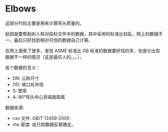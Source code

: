 Elbows
===========

这部分代码主要是用来计算弯头质量的。

起因是要帮助别人核对投标文件中的数据，其中采用的标准比较乱，网上的数据不一，最后只好找到相对可信的数据自己计算。

在网上搜索了很多，发现 ASME 标准比 GB 标准的数据要好找的多，也很少出现数据不一样的情况（这是最坑人的。。。）。

各个数据的含义：
+ DN: 公称尺寸
+ OD: 坡口处外径
+ S: 壁厚
+ A: 90°弯头中心至端面距离

数据来源: 
+ csv 文件: GB/T 12459-2005
+ rho 密度: 由已知数据反算确定。
